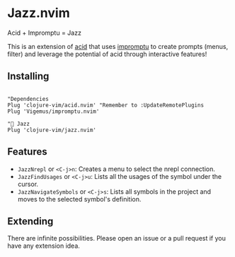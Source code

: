 # Jazz.nvim

Acid + Impromptu = Jazz

This is an extension of [acid](https://github.com/clojure-vim/acid.nvim) that uses [impromptu](https://github.com/Vigemus/impromptu.nvim) to create prompts (menus, filter) and leverage the potential of acid through interactive features!

## Installing

```vim

"Dependencies
Plug 'clojure-vim/acid.nvim' "Remember to :UpdateRemotePlugins
Plug 'Vigemus/impromptu.nvim'

"🎵 Jazz
Plug 'clojure-vim/jazz.nvim'
```

## Features

* `JazzNrepl` or `<C-j>n`: Creates a menu to select the nrepl connection.
* `JazzFindUsages` or `<C-j>u`: Lists all the usages of the symbol under the cursor.
* `JazzNavigateSymbols` or `<C-j>s`: Lists all symbols in the project and moves to the selected symbol's definition.


## Extending

There are infinite possibilities. Please open an issue or a pull request if you have any extension idea.
